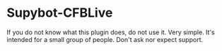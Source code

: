 Supybot-CFBLive
===============

If you do not know what this plugin does, do not use it. Very simple. It's intended for a small group of people. Don't ask nor expect support.
